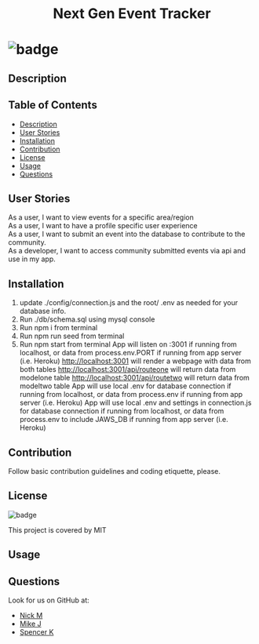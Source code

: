 <h1 align="center"> Next Gen Event Tracker <h1>

![badge](https://img.shields.io/badge/license-MIT-blue)

## Description


## Table of Contents
- [Description](#description) 
- [User Stories](#user-stories)  
- [Installation](#installation)
- [Contribution](#contribution)
- [License](#license)
- [Usage](#usage)
- [Questions](#questions)
  
## User Stories
As a user, I want to view events for a specific area/region </br>
As a user, I want to have a profile specific user experience </br>
As a user, I want to submit an event into the database to contribute to the community. </br>
As a developer, I want to access community submitted events via api and use in my app. </br>

## Installation
1. update ./config/connection.js and the root/ .env as needed for your database info.
2. Run ./db/schema.sql using mysql console
3. Run npm i from terminal
4. Run npm run seed from terminal
5. Run npm start from terminal
App will listen on :3001 if running from localhost, or data from process.env.PORT if running from app server (i.e. Heroku)
<http://localhost:3001> will render a webpage with data from both tables
<http://localhost:3001/api/routeone> will return data from modelone table
<http://localhost:3001/api/routetwo> will return data from modeltwo table
App will use local .env for database connection if running from localhost, or data from process.env if running from app server (i.e. Heroku)
App will use local .env and settings in connection.js for database connection if running from localhost, or data from process.env to include JAWS_DB if running from app server (i.e. Heroku)

## Contribution
Follow basic contribution guidelines and coding etiquette, please.

## License
![badge](https://img.shields.io/badge/license-MIT-blue)</br>

This project is covered by MIT

  
## Usage


## Questions
Look for us on GitHub at: 
- [Nick M](https://github.com/n-r-martin "Nick's link")  
- [Mike J](https://github.com/GittinIt6 "Nick's link")
- [Spencer K](https://github.com/Skerans "Spencer's link")

